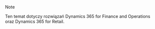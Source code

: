 > [!NOTE]
> Ten temat dotyczy rozwiązań Dynamics 365 for Finance and Operations oraz Dynamics 365 for Retail. 